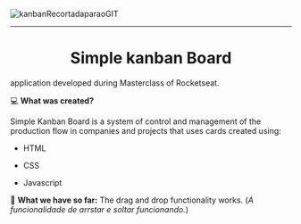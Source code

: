 ![kanbanRecortadaparaoGIT](https://user-images.githubusercontent.com/50759048/90985067-baf4bd80-e54f-11ea-9b85-6b047846bae9.png)

-----------------------------------------------------------------------------------------------------------------------------

 <h1 align="center">Simple kanban Board</h1>
 <p align="justify"> application developed during Masterclass of Rocketseat.</p>
 
:computer: **What was created?**

Simple Kanban Board is a system of control and management of the production flow in companies and projects that uses cards created using:

- HTML

- CSS

- Javascript

:wrench: **What we have so far:** The drag and drop functionality works.
(*A funcionalidade de arrstar e soltar funcionando.*)
